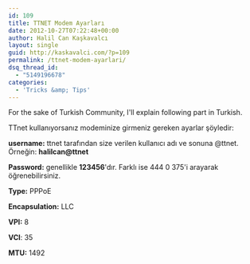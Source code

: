 ```yaml
---
id: 109
title: TTNET Modem Ayarları
date: 2012-10-27T07:22:48+00:00
author: Halil Can Kaşkavalcı
layout: single
guid: http://kaskavalci.com/?p=109
permalink: /ttnet-modem-ayarlari/
dsq_thread_id:
  - "5149196678"
categories:
  - 'Tricks &amp; Tips'
---
```

For the sake of Turkish Community, I'll explain following part in Turkish.

TTnet kullanıyorsanız modeminize girmeniz gereken ayarlar şöyledir:

**username:** ttnet tarafından size verilen kullanıcı adı ve sonuna @ttnet. Örneğin: **halilcan@ttnet**

**Password:** genellikle **123456**'dır. Farklı ise 444 0 375'i arayarak öğrenebilirsiniz.

**Type:** PPPoE

**Encapsulation:** LLC

**VPI:** 8

**VCI**: 35

**MTU:** 1492